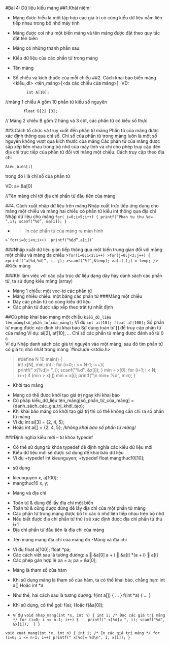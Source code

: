 #Bài 4: Dữ liệu kiểu mảng
##1.Khái niệm:
- Mảng được hiểu là một tập hợp các giá trị có cùng kiểu dữ liệu nằm liên tiếp nhau trong bộ nhớ máy tính
- Mảng được coi như một biến mảng và tên mảng được đặt theo quy tắc đặt tên biến 
- Mảng có những thành phần sau:
- Kiểu dữ liệu của các phần tử trong mảng
- Tên mảng
- Số chiều và kích thước của mỗi chiều
##2. Cách khai báo biến mảng
	<kiểu_dl> <tên_mảng>[<ds các chiều của mảng>]
	-VD: 	
  
			int A[10]; 
      
//mảng 1 chiều A gồm 10 phần tử kiểu số nguyên

			float B[2] [3];
      
// Mảng 2 chiều B gồm 2 hàng và 3 cột, các phần tử có kiểu số thực

##3.Cách tổ chức và truy xuất đến phần tử mảng
Phần tử của mảng được xác định thông qua chỉ số. Chỉ số của phần tử trong mảng luôn là một số nguyên không vượt qua kích thước của mảng
Các phần tử của mảng được sắp xếp liền nhau trong bộ nhớ của máy tính và chỉ cho phép truy cập đến địa chỉ trực tiếp của phần tử đối với mảng một chiều. Cách truy cập theo địa chỉ 

  `&tên_biến[i]  `

trong đó i là chỉ số của phần tử

 VD:  	a= &a[0]
 
//Tên mảng chỉ tới địa chỉ phần tử đầu tiên của mảng

##4. Cách xuất nhập dữ liệu trên mảng
Nhập xuất trực tiếp ứng dụng cho mảng một chiều và mảng hai chiều có phần tử kiểu int thông qua địa chỉ 
Nhập dữ liệu cho mảng
	`for( i=0;i<5;i++) {
			printf(“Phan tu thu %d= ”,i);
			scanf(“%d”, &a[i]);
		}` 
-	>In các phần tử của mảng ra màn hình
>
	>`for(i=0;i<n;i++)  printf(“%6d”,a[i])`		
  
  ###Nhập xuất dữ liệu gián tiếp thông qua một biến trung gian đối với mảng một chiều và mảng đa chiều
	>`for(i=0;i<2;i++)
		>for(j=0;j<3;j++) {
			>printf(“a[%d,%d]”, i, j);
			>scanf(“%f”,&temp);
			>a[i] [j] = temp;
		}`>
#Kiểu mảng

###Khi làm việc với các cấu trúc dữ liệu dạng dãy hay danh sách các phần tử, ta sử dụng kiểu mảng (array)
- Mảng 1 chiều: một vec-tơ các phần tử
- Mảng nhiều chiều: một bảng các phần tử
###Mảng một chiều
- Dãy các phần tử có cùng kiểu dữ liệu
- Các phần tử được sắp xếp theo trật tự nhất định

##Cú pháp khai báo mảng một chiều
	`kiểu_dữ_liệu tên_mảng[số_phần_tử_của_mảng];` 
Ví dụ
`int ai[10];
float af[100];`
Số phần tử mảng được xác định khi khai báo
Sử dụng toán tử [] để truy cập phân tử của mảng
Ví dụ: ai[2], af[10], …
Chỉ số các phần tử mảng được đánh số từ 0
c 	
Ví dụ 
Nhập danh sách các giá trị nguyên vào một mảng, sau đó tìm phần tử có giá trị nhỏ nhất trong mảng
`#include <stdio.h>
>#define N 10
main()
{	
  int x[N], min;
    int i;
    for (i=0; i <= N-1; i++){	
	printf(" x[%d]= ", i);
	scanf("%d", &x[i]);
    }
  min = x[0];
    for (i=1; i < N; i++)
	if (min > x[i]) min = x[i];
  printf("\n min= %d", min);
}` 

- Khởi tạo mảng
+ Mảng có thể được khởi tạo giá trị ngay khi khai báo
+ Cú pháp
kiểu_dữ_liệu   tên_mảng[số_phần_tử_của_mảng] = {danh_sách_các_giá_trị_khởi_tạo}; 
+ Khi khai báo mảng có khởi tạo giá trị thì có thể không cần chỉ ra số phần tử mảng
+ Ví dụ
	int ai[3] = {2, 4, 5};
 + Hoặc
	int ai[] = {2, 4, 5}; /*không khai báo số phần tử mảng*/ 

###Định nghĩa kiểu mới – từ khóa typedef
+ Có thể sử dụng từ khóa typedef để định nghĩa các kiểu dữ liệu mới
+ Kiểu dữ liệu mới sẽ được sử dụng để khai báo dữ liệu 
+ Ví dụ
	+typedef int kieunguyen; 
	+typedef float mangthuc10[10]; 
- sử dụng
+ kieunguyen x, a[100];
+ mangthuc10 x, y;

- Mảng và địa chỉ
+ Toán tử & dùng để lấy địa chỉ một biến
+ Toán tử & cũng được dùng để lấy địa chỉ của một phần tử mảng
+ Các phần tử trong mảng được bố trí các ô nhớ liên tiếp nhau trên bộ nhớ
+ Nếu biết được địa chỉ phần tử thú i sẽ xác định được địa chỉ phần tử thú i+1
+ Địa chỉ phần tử đầu tiên là địa chỉ của mảng
- Tên mảng mang địa chỉ của mảng đó
-Mảng và địa chỉ
+ Ví dụ
float a[100];
float *pa;
+ Các cách viết sau là tương đương:
a  &a[0]
a + i  &a[i]
*(a + i)  a[i]
+ Các phép gán hợp lệ
pa = a;
pa = &a[0];

- Mảng là tham số của hàm
+ Khi sử dụng mảng là tham số của hàm, ta có thể khai báo, chẳng hạn:
		int a[]
Hoặc
		int *a
+ Như thế, hai cách sau là tương đương:
f(int a[]) { … }
f(int *a) { … }
+ Khi sử dụng, có thể gọi:
	f(a);
Hoặc
	f(&a[0]);
	
+ ví dụ
`void nhap_mang(int *x, int n)
{
	int i;
	/* Đọc các giá trị mảng */
	for (i=0; i <= n-1; i++)
	{	
		printf(" x[%d]= ", i);
		scanf("%d", &x[i]); 
	}
}`

`void xuat_mang(int *x, int n)
{
	int i;
	/* In các giá trị mảng */
	for (i=0; i <= n-1; i++)
		printf(" x[%d]= %d\n", i, x[i]);
} `





